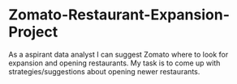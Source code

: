 # Zomato-Restaurant-Expansion-Project
As a aspirant data analyst I can suggest Zomato where to  look for expansion and opening restaurants. My task is to come up with strategies/suggestions about opening newer restaurants.
